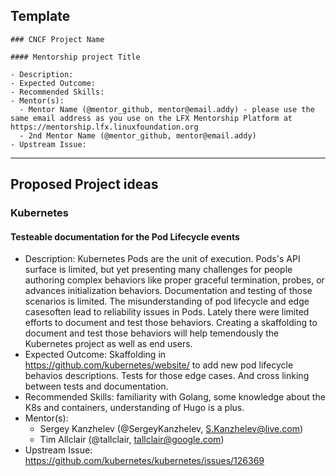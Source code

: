 ## Template

```
### CNCF Project Name

#### Mentorship project Title

- Description:
- Expected Outcome:
- Recommended Skills:
- Mentor(s):
  - Mentor Name (@mentor_github, mentor@email.addy) - please use the same email address as you use on the LFX Mentorship Platform at https://mentorship.lfx.linuxfoundation.org
  - 2nd Mentor Name (@mentor_github, mentor@email.addy)
- Upstream Issue:

```

---

## Proposed Project ideas

### Kubernetes

#### Testeable documentation for the Pod Lifecycle events

- Description: Kubernetes Pods are the unit of execution. Pods's API surface is limited, but yet presenting many challenges for people authoring complex behaviors like proper graceful termination, probes, or advances initialization behaviors. Documentation and testing of those scenarios is limited. The misunderstanding of pod lifecycle and edge casesoften lead to reliability issues in Pods. Lately there were limited efforts to document and test those behaviors. Creating a skaffolding to document and test those behaviors will help temendously the Kubernetes project as well as end users.
- Expected Outcome: Skaffolding in https://github.com/kubernetes/website/ to add new pod lifecycle behavios descriptions. Tests for those edge cases. And cross linking between tests and documentation.
- Recommended Skills: familiarity with Golang, some knowledge about the K8s and containers, understanding of Hugo is a plus.
- Mentor(s):
  - Sergey Kanzhelev (@SergeyKanzhelev, S.Kanzhelev@live.com)
  - Tim Allclair (@tallclair, tallclair@google.com)
- Upstream Issue: https://github.com/kubernetes/kubernetes/issues/126369
